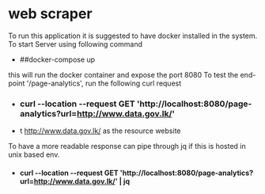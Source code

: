 # web scraper

To run this application it is suggested to have docker installed in the system.
To start Server using following command
- ##docker-compose up

this will run the docker container and expose the port 8080
To test the end-point '/page-analytics', run the following curl request

- ### curl --location --request GET 'http://localhost:8080/page-analytics?url=http://www.data.gov.lk/'
- t http://www.data.gov.lk/ as the resource website

To have a more readable response can pipe through jq if this is hosted in unix based env.

- #### curl --location --request GET 'http://localhost:8080/page-analytics?url=http://www.data.gov.lk/' | jq
